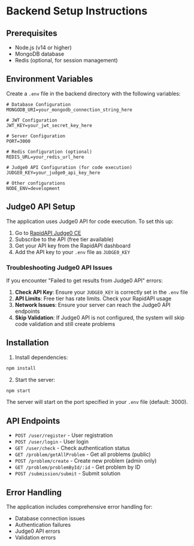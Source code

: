 # Backend Setup Instructions

## Prerequisites
- Node.js (v14 or higher)
- MongoDB database
- Redis (optional, for session management)

## Environment Variables

Create a `.env` file in the backend directory with the following variables:

```env
# Database Configuration
MONGODB_URI=your_mongodb_connection_string_here

# JWT Configuration
JWT_KEY=your_jwt_secret_key_here

# Server Configuration
PORT=3000

# Redis Configuration (optional)
REDIS_URL=your_redis_url_here

# Judge0 API Configuration (for code execution)
JUDGE0_KEY=your_judge0_api_key_here

# Other configurations
NODE_ENV=development
```

## Judge0 API Setup

The application uses Judge0 API for code execution. To set this up:

1. Go to [RapidAPI Judge0 CE](https://rapidapi.com/judge0-official/api/judge0-ce/)
2. Subscribe to the API (free tier available)
3. Get your API key from the RapidAPI dashboard
4. Add the API key to your `.env` file as `JUDGE0_KEY`

### Troubleshooting Judge0 API Issues

If you encounter "Failed to get results from Judge0 API" errors:

1. **Check API Key**: Ensure your `JUDGE0_KEY` is correctly set in the `.env` file
2. **API Limits**: Free tier has rate limits. Check your RapidAPI usage
3. **Network Issues**: Ensure your server can reach the Judge0 API endpoints
4. **Skip Validation**: If Judge0 API is not configured, the system will skip code validation and still create problems

## Installation

1. Install dependencies:
```bash
npm install
```

2. Start the server:
```bash
npm start
```

The server will start on the port specified in your `.env` file (default: 3000).

## API Endpoints

- `POST /user/register` - User registration
- `POST /user/login` - User login
- `GET /user/check` - Check authentication status
- `GET /problem/getAllProblem` - Get all problems (public)
- `POST /problem/create` - Create new problem (admin only)
- `GET /problem/problemById/:id` - Get problem by ID
- `POST /submission/submit` - Submit solution

## Error Handling

The application includes comprehensive error handling for:
- Database connection issues
- Authentication failures
- Judge0 API errors
- Validation errors 
